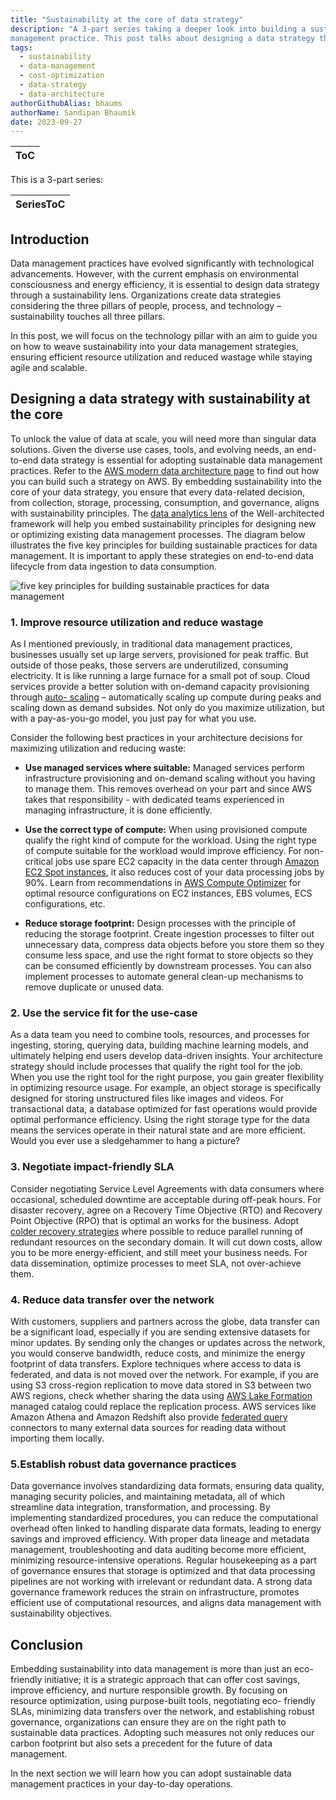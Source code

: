 ```yaml
---
title: "Sustainability at the core of data strategy"
description: "A 3-part series taking a deeper look into building a sustainable data
management practice. This post talks about designing a data strategy that implements technology and deploys workloads with sustainability as a core principle."
tags:
  - sustainability
  - data-management
  - cost-optimization
  - data-strategy
  - data-architecture
authorGithubAlias: bhaums
authorName: Sandipan Bhaumik
date: 2023-09-27
---
```

|ToC|
|---|

This is a 3-part series:

| SeriesToC |
|-----------|

## Introduction

Data management practices have evolved significantly with technological advancements. However, with the current emphasis on environmental consciousness and energy efficiency, it is essential to design data strategy through a sustainability lens. Organizations create data strategies considering the three pillars of people, process, and technology – sustainability touches all three pillars.

In this post, we will focus on the technology pillar with an aim to guide you on how to weave sustainability into your data management strategies, ensuring efficient resource utilization and reduced wastage while staying agile and scalable.

## Designing a data strategy with sustainability at the core

To unlock the value of data at scale, you will need more than singular data solutions. Given the
diverse use cases, tools, and evolving needs, an end-to-end data strategy is essential for
adopting sustainable data management practices. Refer to the [AWS modern data architecture
page](https://aws.amazon.com/big-data/datalakes-and-analytics/modern-data-architecture/?nc=sn&loc=2) to find out how you can build such a strategy on AWS. By embedding sustainability into
the core of your data strategy, you ensure that every data-related decision, from collection,
storage, processing, consumption, and governance, aligns with sustainability principles. The
[data analytics lens](https://docs.aws.amazon.com/wellarchitected/latest/analytics-lens/sustainability.html) of the Well-architected framework will help you embed sustainability
principles for designing new or optimizing existing data management processes.
The diagram below illustrates the five key principles for building sustainable practices for data
management. It is important to apply these strategies on end-to-end data lifecycle from data
ingestion to data consumption.

![five key principles for building sustainable practices for data
management](images/five-key-principles-for-building-sustainable-data-management.png)

### 1. Improve resource utilization and reduce wastage

As I mentioned previously, in traditional data management practices, businesses usually set up
large servers, provisioned for peak traffic. But outside of those peaks, those servers are
underutilized, consuming electricity. It is like running a large furnace for a small pot of soup.
Cloud services provide a better solution with on-demand capacity provisioning through [auto-
scaling](https://aws.amazon.com/ec2/autoscaling/) – automatically scaling up compute during peaks and scaling down as demand subsides. Not only do you maximize utilization, but with a pay-as-you-go model, you just pay for what you use.

Consider the following best practices in your architecture decisions for maximizing utilization
and reducing waste:

- **Use managed services where suitable:** Managed services perform infrastructure provisioning and on-demand scaling without you having to manage them. This removes overhead on your part and since AWS takes that responsibility - with dedicated teams experienced in managing infrastructure, it is done efficiently.

- **Use the correct type of compute:** When using provisioned compute qualify the right kind of compute for the workload. Using the right type of compute suitable for the workload would improve efficiency. For non-critical jobs use spare EC2 capacity in the data center through [Amazon EC2 Spot instances](https://aws.amazon.com/ec2/spot/getting-started/), it also reduces cost of your data processing jobs by 90%. Learn from recommendations in [AWS Compute Optimizer](https://aws.amazon.com/compute-optimizer/getting-started/) for optimal resource configurations on EC2 instances, EBS volumes, ECS configurations, etc.

- **Reduce storage footprint:** Design processes with the principle of reducing the storage footprint. Create ingestion processes to filter out unnecessary data, compress data objects before you store them so they consume less space, and use the right format to store objects so they can be consumed efficiently by downstream processes. You can also implement processes to automate general clean-up mechanisms to remove duplicate or unused data.

### 2. Use the service fit for the use-case

As a data team you need to combine tools, resources, and processes for ingesting, storing, querying data, building machine learning models, and ultimately helping end users develop data-driven insights. Your architecture strategy should include processes that qualify the right tool for the job. When you use the right tool for the right purpose, you gain greater flexibility in optimizing resource usage. For example, an object storage is specifically designed for storing unstructured files like images and videos. For transactional data, a database optimized for fast operations would provide optimal performance efficiency. Using the right storage type for the data means the services operate in their natural state and are more efficient. Would you ever use a sledgehammer to hang a picture?

### 3. Negotiate impact-friendly SLA

Consider negotiating Service Level Agreements with data consumers where occasional, scheduled downtime are acceptable during off-peak hours. For disaster recovery, agree on a Recovery Time Objective (RTO) and Recovery Point Objective (RPO) that is optimal an works for the business. Adopt [colder recovery strategies](https://docs.aws.amazon.com/whitepapers/latest/disaster-recovery-workloads-on-aws/disaster-recovery-options-in-the-cloud.html) where possible to reduce parallel running of redundant resources on the secondary domain. It will cut down costs, allow you to be more energy-efficient, and still meet your business needs. For data dissemination, optimize processes to meet SLA, not over-achieve them.

### 4. Reduce data transfer over the network

With customers, suppliers and partners across the globe, data transfer can be a significant load, especially if you are sending extensive datasets for minor updates. By sending only the changes or updates across the network, you would conserve bandwidth, reduce costs, and minimize the energy footprint of data transfers. Explore techniques where access to data is federated, and data is not moved over the network. For example, if you are using S3 cross-region replication to move data stored in S3 between two AWS regions, check whether sharing the data using [AWS Lake Formation](https://aws.amazon.com/blogs/big-data/integral-ad-science-secures-self-service-data-lake-using-aws-lake-formation/) managed catalog could replace the replication process. AWS services like Amazon Athena and Amazon Redshift also provide [federated query](https://docs.aws.amazon.com/athena/latest/ug/connect-to-a-data-source.html) connectors to many external data sources for reading data without importing them locally.

### 5.Establish robust data governance practices

Data governance involves standardizing data formats, ensuring data quality, managing security policies, and maintaining metadata, all of which streamline data integration, transformation, and processing. By implementing standardized procedures, you can reduce the computational overhead often linked to handling disparate data formats, leading to energy savings and improved efficiency. With proper data lineage and metadata management, troubleshooting and data auditing become more efficient, minimizing resource-intensive operations. Regular housekeeping as a part of governance ensures that storage is optimized and that data processing pipelines are not working with irrelevant or redundant data. A strong data governance framework reduces the strain on infrastructure, promotes efficient use of computational resources, and aligns data management with sustainability objectives.

## Conclusion

Embedding sustainability into data management is more than just an eco-friendly initiative; it is a strategic approach that can offer cost savings, improve efficiency, and nurture responsible growth. By focusing on resource optimization, using purpose-built tools, negotiating eco- friendly SLAs, minimizing data transfers over the network, and establishing robust governance, organizations can ensure they are on the right path to sustainable data practices. Adopting such measures not only reduces our carbon footprint but also sets a precedent for the future of data management.

In the next section we will learn how you can adopt sustainable data management practices in your day-to-day operations.
